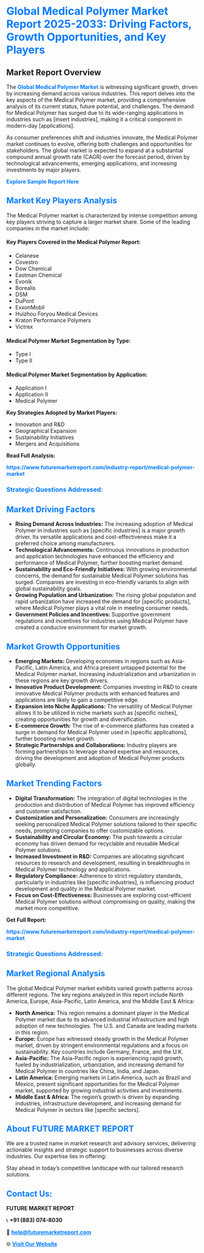 <h1 style="color: #007BFF;">Global Medical Polymer Market Report 2025-2033: Driving Factors, Growth Opportunities, and Key Players</h1>

<section id="overview">
<h2>Market Report Overview</h2>
<p>The <a href="https://www.futuremarketreport.com/industry-report/medical-polymer-market" style="color: #007BFF; text-decoration: none;"><strong>Global Medical Polymer Market</strong></a> is witnessing significant growth, driven by increasing demand across various industries. This report delves into the key aspects of the Medical Polymer market, providing a comprehensive analysis of its current status, future potential, and challenges. The demand for Medical Polymer has surged due to its wide-ranging applications in industries such as [insert industries], making it a critical component in modern-day [applications].</p>
<p>As consumer preferences shift and industries innovate, the Medical Polymer market continues to evolve, offering both challenges and opportunities for stakeholders. The global market is expected to expand at a substantial compound annual growth rate (CAGR) over the forecast period, driven by technological advancements, emerging applications, and increasing investments by major players.</p>
</section>

<section id="overview">
<p><a href="https://www.futuremarketreport.com/request-sample/reportId=113465" style="color: #007BFF; text-decoration: none;"><strong>Explore Sample Report Here</strong></a></p>
</section>

<section id="key-players">
<h2 style="color: #007BFF;">Market Key Players Analysis</h2>
<p>The Medical Polymer market is characterized by intense competition among key players striving to capture a larger market share. Some of the leading companies in the market include:</p>
<h4>Key Players Covered in the Medical Polymer Report:</h4>
<ul><li>Celanese</li><li>Covestro</li><li>Dow Chemical</li><li>Eastman Chemical</li><li>Evonik</li><li>Borealis</li><li>DSM</li><li>DuPont</li><li>ExxonMobil</li><li>Huizhou Foryou Medical Devices</li><li>Kraton Performance Polymers</li><li>Victrex</li></ul>
<h4>Medical Polymer Market Segmentation by Type:</h4>
<ul><li>Type I</li><li>Type II</li></ul>

<h4>Medical Polymer Market Segmentation by Application:</h4>
<ul><li>Application I</li><li>Application II</li><li>Medical Polymer</li></ul>
<p><strong>Key Strategies Adopted by Market Players:</strong></p>
<ul>
<li>Innovation and R&D</li>
<li>Geographical Expansion</li>
<li>Sustainability Initiatives</li>
<li>Mergers and Acquisitions</li>
</ul>
</section>

<section>
<p><strong>Read Full Analysis: </strong></p><a href="https://www.futuremarketreport.com/industry-report/medical-polymer-market" style="color: #007BFF; text-decoration: none;"><strong>https://www.futuremarketreport.com/industry-report/medical-polymer-market</strong></a>
<h3 style="color: #007BFF;">Strategic Questions Addressed:</h3>
</section>

<section id="driving-factors">
<h2 style="color: #007BFF;">Market Driving Factors</h2>
<ul>
<li><strong>Rising Demand Across Industries:</strong> The increasing adoption of Medical Polymer in industries such as [specific industries] is a major growth driver. Its versatile applications and cost-effectiveness make it a preferred choice among manufacturers.</li>
<li><strong>Technological Advancements:</strong> Continuous innovations in production and application technologies have enhanced the efficiency and performance of Medical Polymer, further boosting market demand.</li>
<li><strong>Sustainability and Eco-Friendly Initiatives:</strong> With growing environmental concerns, the demand for sustainable Medical Polymer solutions has surged. Companies are investing in eco-friendly variants to align with global sustainability goals.</li>
<li><strong>Growing Population and Urbanization:</strong> The rising global population and rapid urbanization have increased the demand for [specific products], where Medical Polymer plays a vital role in meeting consumer needs.</li>
<li><strong>Government Policies and Incentives:</strong> Supportive government regulations and incentives for industries using Medical Polymer have created a conducive environment for market growth.</li>
</ul>
</section>

<section id="growth-opportunities">
<h2 style="color: #007BFF;">Market Growth Opportunities</h2>
<ul>
<li><strong>Emerging Markets:</strong> Developing economies in regions such as Asia-Pacific, Latin America, and Africa present untapped potential for the Medical Polymer market. Increasing industrialization and urbanization in these regions are key growth drivers.</li>
<li><strong>Innovative Product Development:</strong> Companies investing in R&D to create innovative Medical Polymer products with enhanced features and applications are likely to gain a competitive edge.</li>
<li><strong>Expansion into Niche Applications:</strong> The versatility of Medical Polymer allows it to be utilized in niche markets such as [specific niches], creating opportunities for growth and diversification.</li>
<li><strong>E-commerce Growth:</strong> The rise of e-commerce platforms has created a surge in demand for Medical Polymer used in [specific applications], further boosting market growth.</li>
<li><strong>Strategic Partnerships and Collaborations:</strong> Industry players are forming partnerships to leverage shared expertise and resources, driving the development and adoption of Medical Polymer products globally.</li>
</ul>
</section>

<section id="trending-factors">
<h2 style="color: #007BFF;">Market Trending Factors</h2>
<ul>
<li><strong>Digital Transformation:</strong> The integration of digital technologies in the production and distribution of Medical Polymer has improved efficiency and customer satisfaction.</li>
<li><strong>Customization and Personalization:</strong> Consumers are increasingly seeking personalized Medical Polymer solutions tailored to their specific needs, prompting companies to offer customizable options.</li>
<li><strong>Sustainability and Circular Economy:</strong> The push towards a circular economy has driven demand for recyclable and reusable Medical Polymer solutions.</li>
<li><strong>Increased Investment in R&D:</strong> Companies are allocating significant resources to research and development, resulting in breakthroughs in Medical Polymer technology and applications.</li>
<li><strong>Regulatory Compliance:</strong> Adherence to strict regulatory standards, particularly in industries like [specific industries], is influencing product development and quality in the Medical Polymer market.</li>
<li><strong>Focus on Cost-Effectiveness:</strong> Businesses are exploring cost-efficient Medical Polymer solutions without compromising on quality, making the market more competitive.</li>
</ul>
</section>

<section>
<p><strong>Get Full Report: </strong></p><a href="https://www.futuremarketreport.com/industry-report/medical-polymer-market" style="color: #007BFF; text-decoration: none;"><strong>https://www.futuremarketreport.com/industry-report/medical-polymer-market</strong></a>
<h3 style="color: #007BFF;">Strategic Questions Addressed:</h3>
</section>


<section id="regional-analysis">
<h2 style="color: #007BFF;">Market Regional Analysis</h2>
<p>The global Medical Polymer market exhibits varied growth patterns across different regions. The key regions analyzed in this report include North America, Europe, Asia-Pacific, Latin America, and the Middle East & Africa:</p>
<ul>
<li><strong>North America:</strong> This region remains a dominant player in the Medical Polymer market due to its advanced industrial infrastructure and high adoption of new technologies. The U.S. and Canada are leading markets in this region.</li>
<li><strong>Europe:</strong> Europe has witnessed steady growth in the Medical Polymer market, driven by stringent environmental regulations and a focus on sustainability. Key countries include Germany, France, and the U.K.</li>
<li><strong>Asia-Pacific:</strong> The Asia-Pacific region is experiencing rapid growth, fueled by industrialization, urbanization, and increasing demand for Medical Polymer in countries like China, India, and Japan.</li>
<li><strong>Latin America:</strong> Emerging markets in Latin America, such as Brazil and Mexico, present significant opportunities for the Medical Polymer market, supported by growing industrial activities and investments.</li>
<li><strong>Middle East & Africa:</strong> The region’s growth is driven by expanding industries, infrastructure development, and increasing demand for Medical Polymer in sectors like [specific sectors].</li>
</ul>
</section>

<footer>
<h2 style="color: #007BFF;">About FUTURE MARKET REPORT</h2>
<p>We are a trusted name in market research and advisory services, delivering actionable insights and strategic support to businesses across diverse industries. Our expertise lies in offering:</p>

<p>Stay ahead in today’s competitive landscape with our tailored research solutions.</p>

<h2 style="color: #007BFF;">Contact Us:</h2>
<p><strong>FUTURE MARKET REPORT</strong></p>
<p>📞 <strong>+91 (883) 074-8030</strong></p>
<p>📧 <strong><a href="mailto:help@futuremarketreport.com" style="color: #007BFF;">help@futuremarketreport.com</a></strong></p>
<p>🌐 <strong><a href="https://www.futuremarketreport.com/" style="color: #007BFF;">Visit Our Website</a></strong></p>
</footer>
